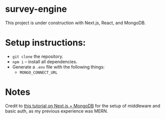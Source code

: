 # survey-engine

This project is under construction with Next.js, React, and MongoDB.

# Setup instructions:

-   `git clone` the repository.
-   `npm i` – install all dependencies.
-   Generate a `.env` file with the following things:
    -   `MONGO_CONNECT_URL`

# Notes

Credit to [this tutorial on Next.js + MongoDB](https://hoangvvo.com/blog/full-fledged-app-with-next-js-and-mongodb-part-1/) for the setup of middleware and basic auth, as my previous experience was MERN.
